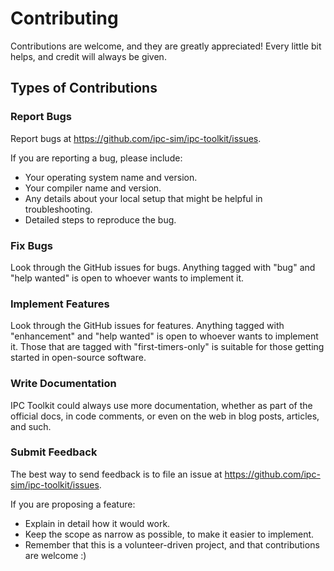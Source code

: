 # Contributing

Contributions are welcome, and they are greatly appreciated! Every
little bit helps, and credit will always be given.

## Types of Contributions

### Report Bugs

Report bugs at <https://github.com/ipc-sim/ipc-toolkit/issues>.

If you are reporting a bug, please include:

* Your operating system name and version.
* Your compiler name and version.
* Any details about your local setup that might be helpful in troubleshooting.
* Detailed steps to reproduce the bug.

### Fix Bugs

Look through the GitHub issues for bugs. Anything tagged with "bug"
and "help wanted" is open to whoever wants to implement it.

### Implement Features

Look through the GitHub issues for features. Anything tagged with "enhancement"
and "help wanted" is open to whoever wants to implement it. Those that are
tagged with "first-timers-only" is suitable for those getting started in open-source software.

### Write Documentation

IPC Toolkit could always use more documentation, whether as part of the
official docs, in code comments, or even on the web in blog posts, articles,
and such.

### Submit Feedback

The best way to send feedback is to file an issue at <https://github.com/ipc-sim/ipc-toolkit/issues>.

If you are proposing a feature:

* Explain in detail how it would work.
* Keep the scope as narrow as possible, to make it easier to implement.
* Remember that this is a volunteer-driven project, and that contributions
  are welcome :)
